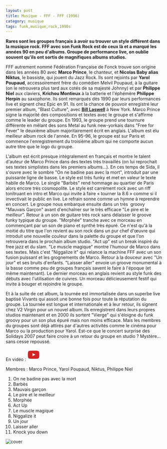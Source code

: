 ```yaml
---
layout: post
title: Musique - FFF - FFF (1996)
category: musique
tags: funk,musique,rock,1990s
---
```


**Rares sont les groupes français à avoir su trouver un style différent dans la musique rock. FFF avec son Funk Rock est de ceux là et a marqué les années 90 en peu d'albums. Groupe de performance live, on oublie souvent qu'ils ont sortis de magnifiques albums studios.**

FFF autrement nommé Fédération Française de Fonck trouve son origine dans les années 80 avec **Marco Prince**, le chanteur, et **Nicolas Baby alias Niktus**, le bassiste, qui jouent du Jazz Rock. Ils sont rejoints par **Yarol Poupaud**, accessoirement frère du comédien Melvil Poupaud, à la guitare (on le retrouvera plus tard aux cotés de sa majesté Johnny) et par **Philippe Niel** aux claviers, **Krichou Montieux** à la batterie et l'éphémère **Philippe Herpin** au saxophone. Ils sont remarqués dès 1990 par leurs performances live et signent chez Epic en 91. Ils ont la chance de pouvoir enregistré leur premier album, "Blast Culture", avec <a href="https://fr.wikipedia.org/wiki/Bill_Laswell">**Bill Laswell**</a> à New York. Marco Prince signe la majorité des compositions et textes avec le groupe et s'affirme comme le leader du groupe. En 1993, le groupe prend une tournure différente en mêlant des sons Metal au funk new-yorkais dans "Free for Fever" le deuxième album majoritairement écrit en anglais. L'album est élu meilleur album rock de l'année. En 95-96, le groupe est sur Paris et commence l'enregistrement du troisième album qui ne comporte aucun autre titre que le logo du groupe.

L'album est écrit presque intégralement en français et montre le talent d'auteur de Marco Prince dans des textes très travaillés (on lui reprochait ses textes simplistes dans les premiers albums...). En ces temps de Sida, il s'ouvre avec le sombre "On ne badine pas avec la mort", introduit par une puissante ligne de basse. Le style est très funky et met en valeur le texte habile de Marco. Le single "Barbès" rend hommage au quartier de Paris alors encore très cosmopolite. Le style est carrément rock avec un riff tonitruant en intro et Marco qui invite à faire « tourner la 8.6 » comme si il invectivait le public en live. Le refrain sonne comme un hymne à reprendre en concert. Le groupe nous embarque ensuite dans un très  groovy "Mauvais Garçon" avant d'enchaîner sur le très efficace "Le pire et le meilleur". Retour à un son de guitare très rock sans délaisser le groove funky typique du groupe. "Morphée" tranche avec ce morceau en commençant par un son de piano et synthé très épuré. Ce n'est qu'à la moitié du titre que l'on revient au son rock dans un pur chef d'œuvre qui introduit une nouvelle couleur dans la palette du groupe et que l'on retrouvera dans le prochain album studio. "Act up" est un break inspiré du free jazz et du slam. "Le muscle magique" montre l'humour de Marco dans ses textes. Mais c'est "Niggalize it" qui relance la machine FFF avec un son fusion puissant et les grognements de Marco. Retour à la douceur avec "Un jour" et ses bruits d'enfants. "Laisser aller" envoie un groove monumental à la basse comme peu de groupes français savent le faire à l'époque (et même maintenant). Le dernier morceau en anglais revient au style funk des débuts avec l'utilisation de cuivres. Un morceau délicieusement festif qui invite à bouger et rejoindre le groupe.

Et à la suite de cet album, la tournée est immortalisée dans un superbe live baptisé Vivants qui assoit une bonne fois pour toute la réputation du groupe. La tournée est longue et internationale et à leur retour, ils signent chez V2 Virgin pour un nouvel album. Ils enregistrent dans leurs propres studios maintenant et en 2000 ils sortent "Vierge" qui s'éloigne du funk groovy pour un son plus épuré mais non moins efficace. Mais les membres du groupes sont déjà attirés par d'autres activités comme le cinéma pour Marco ou la production pour Yarol. Est-ce que le concert surprise des Solidays 2007 peut faire croire à un retour du groupe en studio ? Mystère… sans cesse repoussé.

En vidéo : [![video](/images/youtube.png)](https://www.youtube.com/watch?v=vlyk0KToHWg)

Membres : Marco Prince, Yarol Poupaud, Niktus, Philippe Niel

1. On ne badine pas avec la mort 
2. Barbès 
3. Mauvais garçon 
4. Le pire et le meilleur 
5. Morphée 
6. Act Up 
7. Le muscle magique 
8. Niggalize it 
9. Un jour 
10. Laisser aller 
11. Knock you down

![cover](https://filedn.eu/llqi9IBxlYouGRXYG2xlROb/img/2008/fff.jpg)


